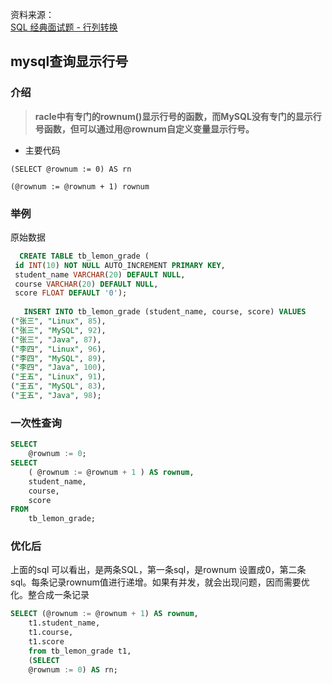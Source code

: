 资料来源：<br/>
[SQL 经典面试题 - 行列转换](https://blog.csdn.net/BestEternity/article/details/88249601)

## mysql查询显示行号

### 介绍

> **racle中有专门的rownum()显示行号的函数，而MySQL没有专门的显示行号函数，但可以通过用@rownum自定义变量显示行号。**

- 主要代码

`(SELECT @rownum := 0) AS rn`

`(@rownum := @rownum + 1) rownum`

### 举例

原始数据

~~~~sql
  CREATE TABLE tb_lemon_grade (
 id INT(10) NOT NULL AUTO_INCREMENT PRIMARY KEY,
 student_name VARCHAR(20) DEFAULT NULL,
 course VARCHAR(20) DEFAULT NULL,
 score FLOAT DEFAULT '0');
 
   INSERT INTO tb_lemon_grade (student_name, course, score) VALUES
("张三", "Linux", 85),
("张三", "MySQL", 92),
("张三", "Java", 87),
("李四", "Linux", 96),
("李四", "MySQL", 89),
("李四", "Java", 100),
("王五", "Linux", 91),
("王五", "MySQL", 83),
("王五", "Java", 98);
~~~~

### 一次性查询

~~~~sql
SELECT
	@rownum := 0;
SELECT
	( @rownum := @rownum + 1 ) AS rownum,
	student_name,
	course,
	score 
FROM
	tb_lemon_grade;
~~~~

### 优化后

上面的sql 可以看出，是两条SQL，第一条sql，是rownum 设置成0，第二条sql。每条记录rownum值进行递增。如果有并发，就会出现问题，因而需要优化。整合成一条记录

~~~~sql
SELECT (@rownum := @rownum + 1) AS rownum,
	t1.student_name,
	t1.course,
	t1.score 
	from tb_lemon_grade t1,
	(SELECT 
    @rownum := 0) AS rn;
~~~~



